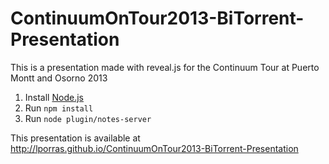 
# ContinuumOnTour2013-BiTorrent-Presentation

This is a presentation made with reveal.js for the Continuum Tour at Puerto Montt and Osorno 2013


1. Install [Node.js](http://nodejs.org/)
2. Run ```npm install```
3. Run ```node plugin/notes-server```

This presentation is available at http://lporras.github.io/ContinuumOnTour2013-BiTorrent-Presentation
